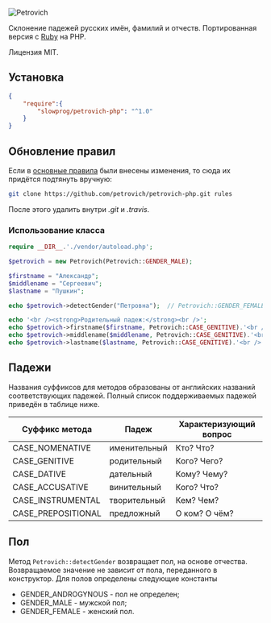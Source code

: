 ![Petrovich](https://raw.github.com/rocsci/petrovich/master/petrovich.png)

Склонение падежей русских имён, фамилий и отчеств. Портированная версия с [Ruby](https://github.com/petrovich/petrovich-ruby) на PHP.

Лицензия MIT.

## Установка

```json
{
    "require":{
        "slowprog/petrovich-php": "^1.0"
    }
}
```

## Обновление правил

Если в [основные правила](https://github.com/petrovich/petrovich-php) были внесены изменения, то сюда их придётся подтянуть вручную:

```bash
git clone https://github.com/petrovich/petrovich-php.git rules
```

После этого удалить внутри *.git* и *.travis*.

### Использование класса

```php
require __DIR__.'./vendor/autoload.php';

$petrovich = new Petrovich(Petrovich::GENDER_MALE);

$firstname = "Александр";
$middlename = "Сергеевич";
$lastname = "Пушкин";

echo $petrovich->detectGender("Петровна");	// Petrovich::GENDER_FEMALE (см. пункт Пол)

echo '<br /><strong>Родительный падеж:</strong><br />';
echo $petrovich->firstname($firstname, Petrovich::CASE_GENITIVE).'<br />'; //	Александра
echo $petrovich->middlename($middlename, Petrovich::CASE_GENITIVE).'<br />'; //	Сергеевича
echo $petrovich->lastname($lastname, Petrovich::CASE_GENITIVE).'<br />'; //		Пушкина
```

## Падежи

Названия суффиксов для методов образованы от английских названий соответствующих падежей. Полный список поддерживаемых падежей приведён в таблице ниже.

| Суффикс метода | Падеж        | Характеризующий вопрос |
|----------------|--------------|------------------------|
| CASE_NOMENATIVE| именительный | Кто? Что?            |
| CASE_GENITIVE  | родительный  | Кого? Чего?            |
| CASE_DATIVE    | дательный    | Кому? Чему?            |
| CASE_ACCUSATIVE| винительный  | Кого? Что?             |
| CASE_INSTRUMENTAL   | творительный | Кем? Чем?              |
| CASE_PREPOSITIONAL  | предложный   | О ком? О чём?          |

## Пол
Метод ```Petrovich::detectGender``` возвращает пол, на основе отчества. Возвращаемое значение не зависит от пола, переданного в конструктор.
Для полов определены следующие константы
* GENDER_ANDROGYNOUS - пол не определен;
* GENDER_MALE - мужской пол;
* GENDER_FEMALE - женский пол.
